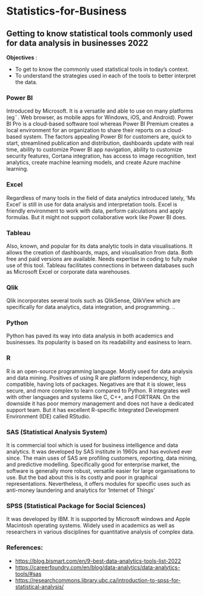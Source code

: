 # Statistics-for-Business

## Getting to know statistical tools commonly used for data analysis in businesses 2022

**Objectives** :
-	To get to know the commonly used statistical tools in today’s context. 
-	To understand the strategies used in each of the tools to better interpret the data. 

### Power BI
Introduced by Microsoft. It is a versatile and able to use on many platforms (eg¨. Web browser, as mobile apps for Windows, iOS, and Android). Power BI Pro is a cloud-based software tool whereas Power BI Premium creates a local environment for an organization to share their reports on a cloud-based system. The factors appealing Power BI for customers are, quick to start, streamlined publication and distribution, dashboards update with real time, ability to customize Power BI app navigation, ability to customize security features, Cortana integration, has access to image recognition, text analytics, create machine learning models, and create Azure machine learning. 

### Excel 
Regardless of many tools in the field of data analytics introduced lately, ‘Ms Excel’ is still in use for data analysis and interpretation tools. Excel is friendly environment to work with data, perform calculations and apply formulas. But it might not support collaborative work like Power BI does. 

### Tableau
Also, known, and popular for its data analytic tools in data visualisations. It allows the creation of dashboards, maps, and visualisation from data. Both free and paid versions are available. Needs expertise in coding to fully make use of this tool. Tableau facilitates connections in between databases such as Microsoft Excel or corporate data warehouses. 

### Qlik 
Qlik incorporates several tools such as QlikSense, QlikView which are specifically for data analytics, data integration, and programming. ..

### Python 
Python has paved its way into data analysis in both academics and businesses. Its popularity is based on its readability and easiness to learn. 

### R 
R is an open-source programming language. Mostly used for data analysis and data mining. Positives of using R are platform independency, high compatible, having lots of packages. Negatives are that it is slower, less secure, and more complex to learn compared to Python. 
R integrates well with other languages and systems like C, C++, and FORTRAN. On the downside it has poor memory management and does not have a dedicated support team. But it has excellent R-specific Integrated Development Environment (IDE) called RStudio.                                                                                                                                                                    
   
### SAS (Statistical Analysis System)
It is commercial tool which is used for business intelligence and data analytics. It was developed by SAS institute in 1960s and has evolved ever since. The main uses of SAS are profiling customers, reporting, data mining, and predictive modelling. Specifically good for enterprise market, the software is generally more robust, versatile easier for large organisations to use. But the bad about this is its costly and poor in graphical representations. Nevertheless, it offers modules for specific uses such as anti-money laundering and analytics for ‘Internet of Things’

### SPSS (Statistical Package for Social Sciences)
It was developed by IBM. It is supported by Microsoft windows and Apple Macintosh operating systems. Widely used in academics as well as researchers in various disciplines for quantitative analysis of complex data.   

### References:

-	https://blog.bismart.com/en/9-best-data-analytics-tools-list-2022 
-	https://careerfoundry.com/en/blog/data-analytics/data-analytics-tools/#sas 
-	https://researchcommons.library.ubc.ca/introduction-to-spss-for-statistical-analysis/ 

